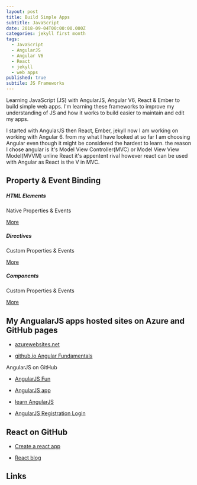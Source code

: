 ```yaml
---
layout: post
title: Build Simple Apps
subtitle: JavaScript
date: 2018-09-04T00:00:00.000Z
categories: jekyll first month
tags:
  - JavaScript
  - AngularJS
  - Angular V6
  - React
  - jekyll
  - web apps
published: true
subtile: JS Frameworks
---
```


Learning JavaScript (JS) with AngularJS, Angular V6, React & Ember to build simple web apps. I'm learning these frameworks to improve my understanding of JS and how it works to build easier to maintain and edit my apps. 

I started with AngularJS then React, Ember, jekyll now I am working on working with Angular 6. from my what I have looked at so far I am choosing Angular even though it might be considered the hardest to learn. the reason I chose angular is it's Model View Controller(MVC) or Model View View Model(MVVM) unline React it's appentent rival however react can be used with Angular as React is the V in MVC. 

<h2 class="text-center">Property & Event Binding</h2>
<div class="row mb-3">
  <div class="col-sm-4">
    <div class="card text-center">
      <div class="card-body post">
        <h5 class="card-title darkslateblue">HTML Elements</h5>
        <div class="post-text-btn">
        <p class="card-text">Native Properties & Events</p>
        <a href="#" class="btn btn-primary">More</a>
        </div>
      </div>
    </div>
  </div>
  <div class="col-sm-4">
    <div class="card text-center">
      <div class="card-body post">
        <h5 class="card-title mediumorchid">Directives</h5>
        <div class="post-text-btn">
        <p class="card-text">Custom Properties & Events</p>
        <a href="#" class="btn btn-primary">More</a>
        </div>
      </div>
    </div>
  </div>
    <div class="col-sm-4">
    <div class="card text-center">
      <div class="card-body post">
        <h5 class="card-title seagreen">Components</h5>
        <div class="post-text-btn">
        <p class="card-text">Custom Properties & Events</p>
        <a href="#" class="btn btn-primary">More</a>
        </div>
      </div>
    </div>
  </div>
</div>


<h2>My AngualarJS apps hosted sites on Azure and GitHub pages</h2>

- [azurewebsites.net](http://stefcakeangular.azurewebsites.net/#/list)

- [github.io Angular Fundamentals]( http://thewhitefox.github.io/Angular-Fundamentals/#/main)

AngularJS on GitHub

- [AngularJS Fun](https://github.com/theWhiteFox/AngularJS-Fun)

- [AngularJS app](https://github.com/theWhiteFox/angularjs-web-app)

- [learn AngularJS](https://github.com/theWhiteFox/learn-angularJS)

- [AngularJS Registration Login](https://github.com/theWhiteFox/angularjs-registration-login)

## React on GitHub

- [Create a react app](https://thewhitefox.github.io/create-react-app/)

- [React blog](https://github.com/theWhiteFox/reactjs-blog)

## Links
